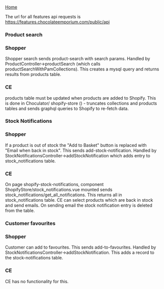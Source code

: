 <link rel="stylesheet" href="./stylesheet.css" />  

<a href="intro.md">Home</a>

The url for all features api requests is https://features.chocolateemporium.com/public/api

<h3>Product search</h3>

<h3>Shopper</h3>  
Shopper search sends  
product-search with search params.  
Handled by ProductController->productSearch  (which calls productSearchWithPamCollections).  
This creates a mysql query and returns results from products table.  

<h3>CE</h3>
products table must be updated when products are added to Shopify.  
This is done in Choculator/  shopify-store () - truncates collections and products tables and sends graphql queries to Shopify to re-fetch data.  

<h3>Stock Notifications</h3>
<h3>Shopper</h3>  
If a product is out of stock the "Add to Basket" button is replaced with "Email when back in stock".  
This sends add-stock-notification.  
Handled by StockNotificationsController->addStockNotification which adds entry to stock_notifications table.  

<h3>CE</h3>
On page shopify-stock-notifications, component ShopifyStore/stock_notifications.vue mounted sends stock_notifications/get_all_notifications. This returns all in stock_notifications table.  
CE can select products which are back in stock and send emails.  
On sending email the stock notification entry is deleted from the table.  


<h3>Customer favourites</h3>
<h3>Shopper</h3>
Customer can add to favourites. This sends add-to-favourites.  
Handled by StockNotificationsController->addStockNotification.  
This adds a record to the  stock-notifications table.  

<h3>CE</h3>
CE has no functionality for this.










